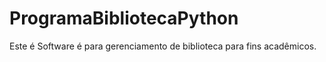 # ProgramaBibliotecaPython
Este é Software é para gerenciamento de biblioteca para fins acadêmicos. 
